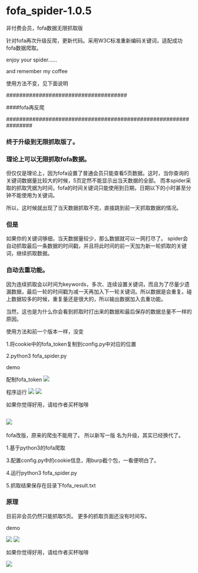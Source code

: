 # fofa_spider-1.0.5
非付费会员，fofa数据无限抓取版


针对fofa再次升级反爬，更新代码。采用W3C标准重新编码关键词，适配成功fofa数据爬取。

enjoy your spider......

and remember my coffee

使用方法不变，见下面说明


#####################################

####fofa再反爬

################################################################


### 终于升级到无限抓取版了。

### 理论上可以无限抓取fofa数据。

但仅仅是理论上，因为fofa设置了普通会员只能查看5页数据。这时，当你查询的关键词数据量比较大的时候，5页定然不能显示出当天数据的全部。
而本spider采取的抓取凭据为时间，fofa的时间关键词只能使用到日期，日期以下的小时甚至分钟不能使用为关键词。

所以，这时候就出现了当天数据抓取不完，直接跳到前一天抓取数据的情况。

### 但是

如果你的关键词够细，当天数据量较少，那么数据就可以一网打尽了。
spider会自动抓取最后一条数据的时间戳，并且将此时间的前一天加为新一轮抓取的关键词，继续抓取数据。

### 自动去重功能。

因为连续抓取会以时间为keywords，多次、连续设置关键词，而且为了尽量少遗漏数据，最后一轮的时间戳为减一天再加入下一轮关键词。所以数据是会重复。碰上数据较多的时候，重复量还是很大的，所以输出数据加入去重功能。

当然，这也是为什么你会看到抓取时打出来的数据和最后保存的数据总量不一样的原因。

使用方法和前一个版本一样，没变

1.将cookie中的fofa_token复制到config.py中对应的位置

2.python3 fofa_spider.py

demo

配制fofa_token
![](demo/demo1.png)

程序运行
![](demo/demo2.png)
![](demo/demo3.png)

如果你觉得好用，请给作者买杯咖啡

![](demo/weixin.png)
----------------------------------------

fofa改版，原来的爬虫不能用了。
所以新写一版
名为升级，其实已经换代了。

1.基于python3的fofa爬取

3.配置config.py中的cookie信息，用burp截个包，一看便明白了。

4.运行python3 fofa_spider.py

5.抓取结果保存在目录下fofa_result.txt


### 原理


目前非会员仍然只能抓取5页。
更多的抓取页面还没有时间写。

demo

![](demo/demo2.png)
![](demo/demo3.png)

如果你觉得好用，请给作者买杯咖啡

![](demo/weixin.png)




